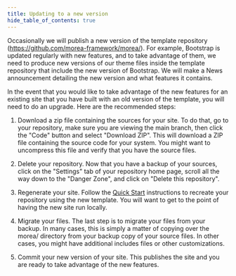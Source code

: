 ```yaml
---
title: Updating to a new version
hide_table_of_contents: true
---
```


Occasionally we will publish a new version of the template repository (https://github.com/morea-framework/morea/).  For example, Bootstrap is updated regularly with new features, and to take advantage of them, we need to produce new versions of our theme files inside the template repository that include the new version of Bootstrap. We will make a News announcement detailing the new version and what features it contains. 

In the event that you would like to take advantage of the new features for an existing site that you have built with an old version of the template, you will need to do an upgrade.  Here are the recommended steps:

1. Download a zip file containing the sources for your site.  To do that, go to your repository, make sure you are viewing the main branch, then click the "Code" button and select "Download ZIP".  This will download a ZIP file containing the source code for your system. You might want to uncompress this file and verify that you have the source files. 

2. Delete your repository.  Now that you have a backup of your sources, click on the "Settings" tab of your repository home page, scroll all the way down to the "Danger Zone", and click on "Delete this repository".

3. Regenerate your site. Follow the [Quick Start](./quick-start) instructions to recreate your repository using the new template.  You will want to get to the point of having the new site run locally.

4. Migrate your files.  The last step is to migrate your files from your backup. In many cases, this is simply a matter of copying over the morea/ directory from your backup copy of your source files.  In other cases, you might have additional includes files or other customizations.  

5. Commit your new version of your site.  This publishes the site and you are ready to take advantage of the new features. 
